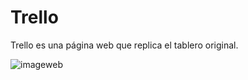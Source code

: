 # Trello

Trello es una página web que replica el tablero original.

![imageweb](https://user-images.githubusercontent.com/32288071/37635311-db68d6f2-2bc8-11e8-8fd9-04be59a156dc.png)
